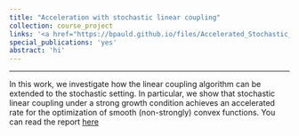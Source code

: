 ```yaml
---
title: "Acceleration with stochastic linear coupling"
collection: course_project
links: '<a href="https://bpauld.github.io/files/Accelerated_Stochastic_linear_coupling.pdf">[pdf]</a>'
special_publications: 'yes'
abstract: 'hi'
---
```


---

In this work, we investigate how the linear coupling algorithm can be extended to the stochastic setting. 
In particular, we show that stochastic linear coupling under a strong growth condition achieves an accelerated rate for the optimization of smooth (non-strongly) convex functions. 
You can read the report [here](https://bpauld.github.io/files/Accelerated_Stochastic_linear_coupling.pdf)

